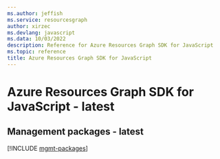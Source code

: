 ```yaml
---
ms.author: jeffish
ms.service: resourcesgraph
author: xirzec
ms.devlang: javascript
ms.data: 10/03/2022
description: Reference for Azure Resources Graph SDK for JavaScript
ms.topic: reference
title: Azure Resources Graph SDK for JavaScript
---
```

# Azure Resources Graph SDK for JavaScript - latest

## Management packages - latest
[!INCLUDE [mgmt-packages](resources-graph-mgmt-index.md)]